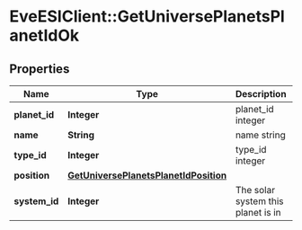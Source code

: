 # EveESIClient::GetUniversePlanetsPlanetIdOk

## Properties
Name | Type | Description | Notes
------------ | ------------- | ------------- | -------------
**planet_id** | **Integer** | planet_id integer | 
**name** | **String** | name string | 
**type_id** | **Integer** | type_id integer | 
**position** | [**GetUniversePlanetsPlanetIdPosition**](GetUniversePlanetsPlanetIdPosition.md) |  | 
**system_id** | **Integer** | The solar system this planet is in | 


